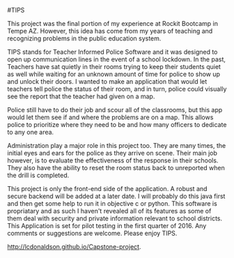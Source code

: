 #TIPS

This project was the final portion of my experience at Rockit Bootcamp in Tempe AZ. However, this idea has come from my
years of teaching and recognizing problems in the public education system.

TIPS stands for Teacher Informed Police Software and it was designed to open up communication lines in the event of a 
school lockdown. In the past, Teachers have sat quietly in their rooms trying to keep their students quiet as well while
waiting for an unknown amount of time for police to show up and unlock their doors. I wanted to make an application 
that would let teachers tell police the status of their room, and in turn, police could visually see the report that 
the teacher had given on a map.

Police still have to do their job and scour all of the classrooms, but this app would let them see if and where the 
problems are on a map. This allows police to prioritize where they need to be and how many officers to dedicate to any
one area.

Administration play a major role in this project too. They are many times, the initial eyes and ears for the police as
they arrive on scene. Their main job however, is to evaluate the effectiveness of the response in their schools. They
also have the ability to reset the room status back to unreported when the drill is completed. 

This project is only the front-end side of the application. A robust and secure backend will be added at a later date. I will probably do this java first and then get some help to run it in objective c or python.
This software is propriatary and as such I haven't revealed all of its features as some of them deal with security and
private information relevant to school districts. This Application is set for pilot testing in the first quarter of 
2016. Any comments or suggestions are welcome. Please enjoy TIPS.

http://lcdonaldson.github.io/Capstone-project.



